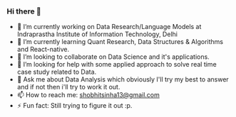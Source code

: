 ### Hi there 👋

- 🔭 I’m currently working on Data Research/Language Models at Indraprastha Institute of Information Technology, Delhi
- 🌱 I’m currently learning Quant Research, Data Structures & Algorithms and React-native.
- 👯 I’m looking to collaborate on Data Science and it's applications. 
- 🤔 I’m looking for help with some applied approach to solve real time case study related to Data.
- 💬 Ask me about Data Analysis which obviously I'll try my best to answer and if not then i'll try to work it out.
- 📫 How to reach me: shobhitsinha13@gmail.com 
- ⚡ Fun fact: Still trying to figure it out :p.

